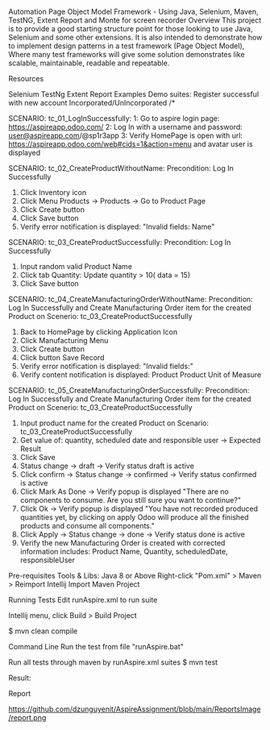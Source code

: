 Automation Page Object Model Framework - Using Java, Selenium, Maven, TestNG, Extent Report and Monte for screen recorder
Overview
This project is to provide a good starting structure point for those looking to use Java, Selenium and some other extensions. 
It is also intended to demonstrate how to implement design patterns in a test framework (Page Object Model), Where many test frameworks 
will give some solution demonstrates like scalable, maintainable, readable and repeatable.


Resources

Selenium
TestNg
Extent Report
Examples Demo suites:
Register successful with new account Incorporated/UnIncorporated
/*

SCENARIO: tc_01_LogInSuccessfully:
1: Go to aspire login page: https://aspireapp.odoo.com/
2: Log In with a username and password: user@aspireapp.com/@sp1r3app
3: Verify HomePage is open with url: https://aspireapp.odoo.com/web#cids=1&action=menu
and avatar user is displayed


SCENARIO: tc_02_CreateProductWithoutName:
Precondition: Log In Successfully
1. Click Inventory icon
2. Click Menu Products -> Products -> Go to Product Page
3. Click Create button
4. Click Save button
5. Verify error notification is displayed: "Invalid fields: Name"

SCENARIO: tc_03_CreateProductSuccessfully:
Precondition: Log In Successfully
1. Input random valid Product Name
2. Click tab Quantity: Update quantity > 10( data = 15)
3. Click Save button


SCENARIO: tc_04_CreateManufacturingOrderWithoutName:
Precondition: Log In Successfully and Create Manufacturing Order item
for the created Product on Scenerio: tc_03_CreateProductSuccessfully

1. Back to HomePage by clicking Application Icon
2. Click Manufacturing Menu
3. Click Create button
4. Click button Save Record
5. Verify error notification is displayed: "Invalid fields:"
6. Verify content notification is displayed: 
   Product
   Product Unit of Measure

SCENARIO: tc_05_CreateManufacturingOrderSuccessfully:
Precondition: Log In Successfully and Create Manufacturing Order item
for the created Product on Scenerio: tc_03_CreateProductSuccessfully

1. Input product name for the created Product on Scenario: tc_03_CreateProductSuccessfully
2. Get value of: quantity, scheduled date and responsible user -> Expected Result
3. Click Save
4. Status change -> draft -> Verify status draft is active
5. Click confirm -> Status change -> confirmed -> Verify status confirmed is active
5. Click Mark As Done -> Verify popup is displayed "There are no components to consume. Are you still sure you want to continue?"
6. Click Ok -> Verify popup is displayed "You have not recorded produced quantities yet, by clicking on apply Odoo will produce all the finished products and consume all components."
7. Click Apply -> Status change -> done -> Verify status done is active
8. Verify the new Manufacturing Order is created with corrected information includes: Product Name, Quantity, scheduledDate, responsibleUser

Pre-requisites
Tools & Libs:
Java 8 or Above
Right-click "Pom.xml" > Maven > Reimport
Intellij
Import Maven Project

Running Tests
Edit runAspire.xml to run suite

Intellij menu, click Build > Build Project

$ mvn clean compile

Command Line
Run the test from file "runAspire.bat"

Run all tests through maven by runAspire.xml suites
$ mvn test

Result:

Report 

https://github.com/dzunguyenit/AspireAssignment/blob/main/ReportsImage/report.png
